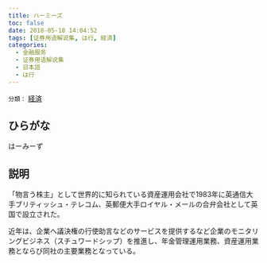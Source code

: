 ```yaml
---
title: ハーミーズ
toc: false
date: 2018-05-18 14:04:52
tags: [证券用语解说集, は行, 経済]
categories:
  - 金融服务
  - 证券用语解说集
  - 日本語
  - は行
---
```


`分類：` [経済](/tags/経済/)

## ひらがな

はーみーず

## 説明

「物言う株主」として世界的に知られている資産運用会社で1983年に英通信大手ブリティッシュ・テレコム、英郵便大手ロイヤル・メールの合弁会社として英国で設立された。

近年は、企業へ議決権の行使助言などのサービスを提供するなど企業のモニタリングビジネス（スチュワードシップ）を推進し、年金管理運用業務、資産運用業務とならび同社の主要業務となっている。
